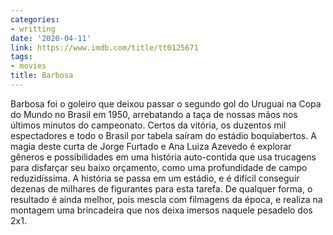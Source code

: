 ```yaml
---
categories:
- writting
date: '2020-04-11'
link: https://www.imdb.com/title/tt0125671
tags:
- movies
title: Barbosa
---
```


Barbosa foi o goleiro que deixou passar o segundo gol do Uruguai na Copa do Mundo no Brasil em 1950, arrebatando a taça de nossas mãos nos últimos minutos do campeonato. Certos da vitória, os duzentos mil espectadores e todo o Brasil por tabela saíram do estádio boquiabertos. A magia deste curta de Jorge Furtado e Ana Luiza Azevedo é explorar gêneros e possibilidades em uma história auto-contida que usa trucagens para disfarçar seu baixo orçamento, como uma profundidade de campo reduzidíssima. A história se passa em um estádio, e é difícil conseguir dezenas de milhares de figurantes para esta tarefa. De qualquer forma, o resultado é ainda melhor, pois mescla com filmagens da época, e realiza na montagem uma brincadeira que nos deixa imersos naquele pesadelo dos 2x1.